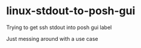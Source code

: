 # linux-stdout-to-posh-gui
Trying to get ssh stdout into posh gui label

Just messing around with a use case
